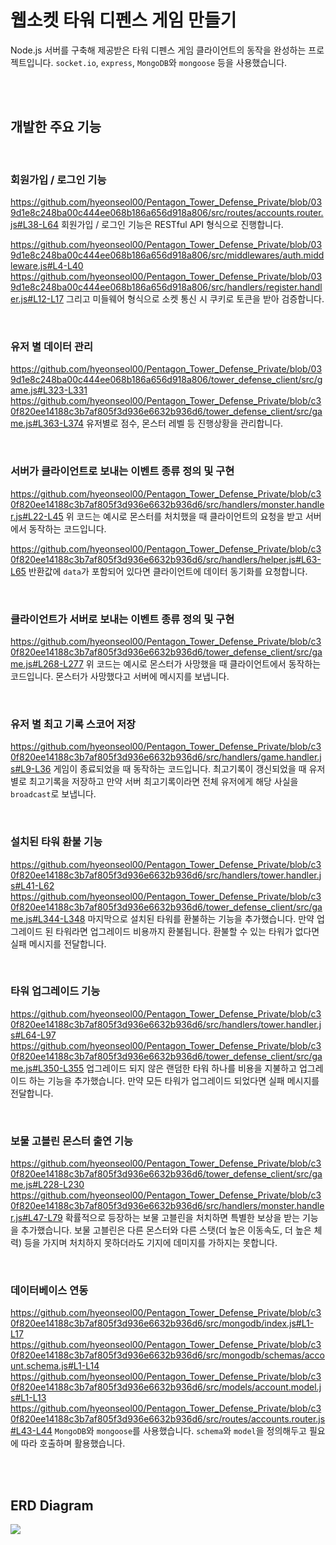 # 웹소켓 타워 디펜스 게임 만들기
Node.js 서버를 구축해 제공받은 타워 디펜스 게임 클라이언트의 동작을 완성하는 프로젝트입니다.
`socket.io`, `express`, `MongoDB`와 `mongoose` 등을 사용했습니다.

<br><br>

## 개발한 주요 기능

<br>

### 회원가입 / 로그인 기능
https://github.com/hyeonseol00/Pentagon_Tower_Defense_Private/blob/039d1e8c248ba00c444ee068b186a656d918a806/src/routes/accounts.router.js#L38-L64
회원가입 / 로그인 기능은 RESTful API 형식으로 진행합니다.

https://github.com/hyeonseol00/Pentagon_Tower_Defense_Private/blob/039d1e8c248ba00c444ee068b186a656d918a806/src/middlewares/auth.middleware.js#L4-L40
https://github.com/hyeonseol00/Pentagon_Tower_Defense_Private/blob/039d1e8c248ba00c444ee068b186a656d918a806/src/handlers/register.handler.js#L12-L17
그리고 미들웨어 형식으로 소켓 통신 시 쿠키로 토큰을 받아 검증합니다.


<br>

### 유저 별 데이터 관리
https://github.com/hyeonseol00/Pentagon_Tower_Defense_Private/blob/039d1e8c248ba00c444ee068b186a656d918a806/tower_defense_client/src/game.js#L323-L331
https://github.com/hyeonseol00/Pentagon_Tower_Defense_Private/blob/c30f820ee14188c3b7af805f3d936e6632b936d6/tower_defense_client/src/game.js#L363-L374
유저별로 점수, 몬스터 레벨 등 진행상황을 관리합니다.

<br>

### 서버가 클라이언트로 보내는 이벤트 종류 정의 및 구현
https://github.com/hyeonseol00/Pentagon_Tower_Defense_Private/blob/c30f820ee14188c3b7af805f3d936e6632b936d6/src/handlers/monster.handler.js#L22-L45
위 코드는 예시로 몬스터를 처치했을 때 클라이언트의 요청을 받고 서버에서 동작하는 코드입니다.

https://github.com/hyeonseol00/Pentagon_Tower_Defense_Private/blob/c30f820ee14188c3b7af805f3d936e6632b936d6/src/handlers/helper.js#L63-L65
반환값에 `data`가 포함되어 있다면 클라이언트에 데이터 동기화를 요청합니다.

<br>

### 클라이언트가 서버로 보내는 이벤트 종류 정의 및 구현
https://github.com/hyeonseol00/Pentagon_Tower_Defense_Private/blob/c30f820ee14188c3b7af805f3d936e6632b936d6/tower_defense_client/src/game.js#L268-L277
위 코드는 예시로 몬스터가 사망했을 때 클라이언트에서 동작하는 코드입니다. 몬스터가 사망했다고 서버에 메시지를 보냅니다.

<br>

### 유저 별 최고 기록 스코어 저장
https://github.com/hyeonseol00/Pentagon_Tower_Defense_Private/blob/c30f820ee14188c3b7af805f3d936e6632b936d6/src/handlers/game.handler.js#L9-L36
게임이 종료되었을 때 동작하는 코드입니다.
최고기록이 갱신되었을 때 유저별로 최고기록을 저장하고 만약 서버 최고기록이라면 전체 유저에게 해당 사실을`broadcast`로 보냅니다.

<br>

### 설치된 타워 환불 기능
https://github.com/hyeonseol00/Pentagon_Tower_Defense_Private/blob/c30f820ee14188c3b7af805f3d936e6632b936d6/src/handlers/tower.handler.js#L41-L62
https://github.com/hyeonseol00/Pentagon_Tower_Defense_Private/blob/c30f820ee14188c3b7af805f3d936e6632b936d6/tower_defense_client/src/game.js#L344-L348
마지막으로 설치된 타워를 환불하는 기능을 추가했습니다.
만약 업그레이드 된 타워라면 업그레이드 비용까지 환불됩니다.
환불할 수 있는 타워가 없다면 실패 메시지를 전달합니다.

<br>

### 타워 업그레이드 기능
https://github.com/hyeonseol00/Pentagon_Tower_Defense_Private/blob/c30f820ee14188c3b7af805f3d936e6632b936d6/src/handlers/tower.handler.js#L64-L97
https://github.com/hyeonseol00/Pentagon_Tower_Defense_Private/blob/c30f820ee14188c3b7af805f3d936e6632b936d6/tower_defense_client/src/game.js#L350-L355
업그레이드 되지 않은 랜덤한 타워 하나를 비용을 지불하고 업그레이드 하는 기능을 추가했습니다.
만약 모든 타워가 업그레이드 되었다면 실패 메시지를 전달합니다.

<br>

### 보물 고블린 몬스터 출연 기능
https://github.com/hyeonseol00/Pentagon_Tower_Defense_Private/blob/c30f820ee14188c3b7af805f3d936e6632b936d6/tower_defense_client/src/game.js#L228-L230
https://github.com/hyeonseol00/Pentagon_Tower_Defense_Private/blob/c30f820ee14188c3b7af805f3d936e6632b936d6/src/handlers/monster.handler.js#L47-L79
확률적으로 등장하는 보물 고블린을 처치하면 특별한 보상을 받는 기능을 추가했습니다.
보물 고블린은 다른 몬스터와 다른 스탯(더 높은 이동속도, 더 높은 체력) 등을 가지며 처치하지 못하더라도 기지에 데미지를 가하지는 못합니다.

<br>

### 데이터베이스 연동
https://github.com/hyeonseol00/Pentagon_Tower_Defense_Private/blob/c30f820ee14188c3b7af805f3d936e6632b936d6/src/mongodb/index.js#L1-L17
https://github.com/hyeonseol00/Pentagon_Tower_Defense_Private/blob/c30f820ee14188c3b7af805f3d936e6632b936d6/src/mongodb/schemas/account.schema.js#L1-L14
https://github.com/hyeonseol00/Pentagon_Tower_Defense_Private/blob/c30f820ee14188c3b7af805f3d936e6632b936d6/src/models/account.model.js#L1-L13
https://github.com/hyeonseol00/Pentagon_Tower_Defense_Private/blob/c30f820ee14188c3b7af805f3d936e6632b936d6/src/routes/accounts.router.js#L43-L44
`MongoDB`와 `mongoose`를 사용했습니다.
`schema`와 `model`을 정의해두고 필요에 따라 호출하며 활용했습니다.

<br><br>

## ERD Diagram
![](https://velog.velcdn.com/images/hyeonseol22/post/e57409c8-b583-4c4a-9086-06c38a1a719b/image.png)
